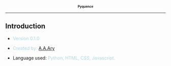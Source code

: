 <!-- Create a title using the h1 tag using some good font-->
<h1 style="font-size: 10; text-align: center">Pyquence</h1>
<!-- Create a separator -->
<hr>

## Introduction
- <span style="color: lightblue">Version 0.1.0</span>

- <span style="color: lightblue">Created by:</span> <a href="https://github.com/aikerary">A.A.Ary</a>

- Language used: <span style="color: lightblue">Python, HTML, CSS, Javascript.</span>

